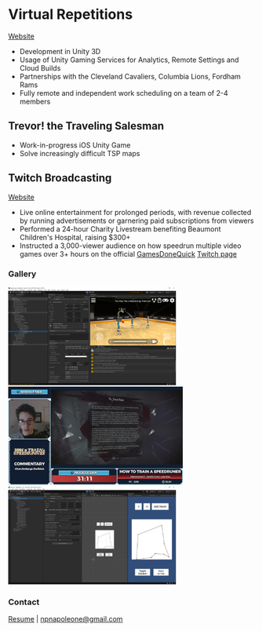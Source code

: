 # Virtual Repetitions
[Website](https://vreps.us)
- Development in Unity 3D
- Usage of Unity Gaming Services for Analytics, Remote Settings and Cloud Builds
- Partnerships with the Cleveland Cavaliers, Columbia Lions, Fordham Rams
- Fully remote and independent work scheduling on a team of 2-4 members
## Trevor! the Traveling Salesman
- Work-in-progress iOS Unity Game
- Solve increasingly difficult TSP maps
## Twitch Broadcasting
[Website](https://twitch.tv/NoodlesNA)
- Live online entertainment for prolonged periods, with revenue collected by running advertisements or garnering paid subscriptions from viewers
- Performed a 24-hour Charity Livestream benefiting Beaumont Children's Hospital, raising $300+
- Instructed a 3,000-viewer audience on how speedrun multiple video games over 3+ hours on the official [GamesDoneQuick](https://gamesdonequick.com/) [Twitch page](https://www.twitch.tv/gamesdonequick)
### Gallery
<img src="vreps_sc.png" height=200 alt="UI dev and assessment"></img><img src="twitch_sc.png" height=200 alt="Teaching Dishonored 2 to 3k viewers"></img><img src="tsp_sc.png" height=200 alt="Custom scene for map building"></img>
### Contact
<a href="Resume 2022.pdf">Resume</a> | <npnapoleone@gmail.com>
